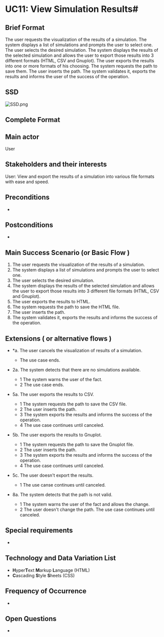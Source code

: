 # UC11: View Simulation Results#
## Brief Format ##
The user requests the visualization of the results of a simulation. The system displays a list of simulations and prompts the user to select one. The user selects the desired simulation. The system displays the results of the selected simulation and allows the user to export those results into 3 different formats (HTML, CSV and Gnuplot). The user exports the results into one or more formats of his choosing. The system requests the path to save them. The user inserts the path. The system validates it, exports the results and informs the user of the success of the operation.

## SSD ##
![SSD.png](https://bitbucket.org/repo/pqBqye/images/369003568-SSD.png)

## Complete Format ##
## Main actor ##
User

## Stakeholders and their interests ##
User: View and export the results of a simulation into various file formats with ease and speed.

## Preconditions ##
-

## Postconditions ##
-

## Main Success Scenario (or Basic Flow ) ##
1.	The user requests the visualization of the results of a simulation.
2.	The system displays a list of simulations and prompts the user to select one.
3.	The user selects the desired simulation.
4.	The system displays the results of the selected simulation and allows the user to export those results into 3 different file formats (HTML, CSV and Gnuplot).
5.	The user exports the results to HTML.
6.	The system requests the path to save the HTML file.
7.	The user inserts the path.
8.	The system validates it, exports the results and informs the success of the operation.

## Extensions ( or alternative flows ) ##

* *a. The user cancels the visualization of results of a simulation.
    * The use case ends.

* 2a. The system detects that there are no simulations available.
    * 1 The system warns the user of the fact.
    * 2 The use case ends.

* 5a. The user exports the results to CSV.
    * 1 The system requests the path to save the CSV file.
    * 2 The user inserts the path.
    * 3 The system exports the results and informs the success of the operation.
    * 4 The use case continues until canceled.

* 5b. The user exports the results to Gnuplot.
    * 1 The system requests the path to save the Gnuplot file.
    * 2 The user inserts the path.
    * 3 The system exports the results and informs the success of the operation.
    * 4 The use case continues until canceled.

* 5c. The user doesn't export the results.
    * 1 The use canse continues until canceled.

* 8a. The system detects that the path is not valid.
    * 1 The system warns the user of the fact and allows the change.
    * 2 The user doesn't change the path. The use case continues until canceled.

## Special requirements ##
-

## Technology and Data Variation List ##
* **H**yper**T**ext **M**arkup **L**anguage (HTML)
* **C**ascading **S**tyle **S**heets (CSS)

## Frequency of Occurrence ##
-

## Open Questions ##
-